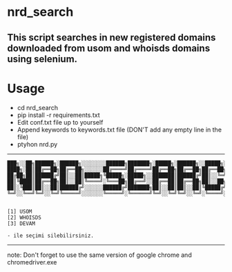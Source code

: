 # nrd_search
This script searches in new registered domains downloaded from usom and whoisds domains using selenium.
------
# Usage
- cd nrd_search
- pip install -r requirements.txt
- Edit conf.txt file up to yourself
- Append keywords to keywords.txt file (DON'T add any empty line in the file)
- ptyhon nrd.py
------ 

    ███╗░░██╗██████╗░██████╗░░░░░░░░██████╗███████╗░█████╗░██████╗░░█████╗░██╗░░██╗
    ████╗░██║██╔══██╗██╔══██╗░░░░░░██╔════╝██╔════╝██╔══██╗██╔══██╗██╔══██╗██║░░██║
    ██╔██╗██║██████╔╝██║░░██║█████╗╚█████╗░█████╗░░███████║██████╔╝██║░░╚═╝███████║
    ██║╚████║██╔══██╗██║░░██║╚════╝░╚═══██╗██╔══╝░░██╔══██║██╔══██╗██║░░██╗██╔══██║
    ██║░╚███║██║░░██║██████╔╝░░░░░░██████╔╝███████╗██║░░██║██║░░██║╚█████╔╝██║░░██║
    ╚═╝░░╚══╝╚═╝░░╚═╝╚═════╝░░░░░░░╚═════╝░╚══════╝╚═╝░░╚═╝╚═╝░░╚═╝░╚════╝░╚═╝░░╚═╝


    [1] USOM
    [2] WHOISDS
    [3] DEVAM

    - ile seçimi silebilirsiniz.

------
note: Don't forget to use the same version of google chrome and chromedriver.exe
